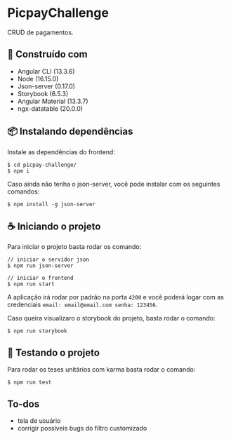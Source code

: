# PicpayChallenge

CRUD de pagamentos.

## 🧱 Construído com

- Angular CLI (13.3.6)
- Node (16.15.0)
- Json-server (0.17.0)
- Storybook (6.5.3)
- Angular Material (13.3.7)
- ngx-datatable (20.0.0)


## 📦 Instalando dependências

Instale as dependências do frontend:
```
$ cd picpay-challenge/
$ npm i
```

Caso ainda não tenha o json-server, você pode instalar com os seguintes comandos:
```
$ npm install -g json-server
```

## ☕ Iniciando o projeto

Para iniciar o projeto basta rodar os comando:
```
// iniciar o servidor json
$ npm run json-server 

// iniciar o frontend
$ npm run start 
```

A aplicação irá rodar por padrão na porta ```4200``` e você poderá logar com as credenciais ```email: email@email.com senha: 123456```. 

Caso queira visualizaro o storybook do projeto, basta rodar o comando:
```
$ npm run storybook
```


## 🧪 Testando o projeto

Para rodar os teses unitários com karma basta rodar o comando:
```
$ npm run test
```

## To-dos
- tela de usuário
- corrigir possíveis bugs do filtro customizado
